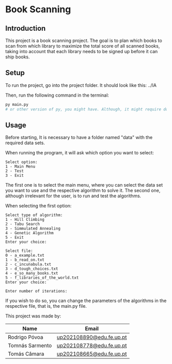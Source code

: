 # Book Scanning

## Introduction

This project is a book scanning project. The goal is to plan which books to scan from which library to maximize the total score of all scanned books, taking into account that each library needs to be signed up before it can ship books.

## Setup

To run the project, go into the project folder. It should look like this: ../IA

Then, run the following command in the terminal:

```bash
py main.py
# or other version of py, you might have. Although, it might require do install some libraries, not sure which ones.
```

## Usage

Before starting, It is necessary to have a folder named "data" with the required data sets.

When running the program, it will ask which option you want to select:

```
Select option:
1 - Main Menu
2 - Test
3 - Exit
```

The first one is to select the main menu, where you can select the data set you want to use and the respective algorithm to solve it.
The second one, although irrelevant for the user, is to run and test the algorithms.

When selecting the first option:

```
Select type of algorithm:
1 - Hill Climbing
2 - Tabu Search
3 - Simmulated Annealing
4 - Genetic Algorithm
5 - Exit
Enter your choice:
```

```
Select file:
0 - a_example.txt
1 - b_read_on.txt
2 - c_incunabula.txt
3 - d_tough_choices.txt
4 - e_so_many_books.txt
5 - f_libraries_of_the_world.txt
Enter your choice: 
```

```
Enter number of iterations: 
```


If you wish to do so, you can change the parameters of the algorithms in the respective file, that is, the main.py file.

This project was made by:

| Name | Email |
|-|-|
| Rodrigo Póvoa | up202108890@edu.fe.up.pt |
| Tomnás Sarmento | up202108778@edu.fe.up.pt |
| Tomás Câmara | up202108665@edu.fe.up.pt |